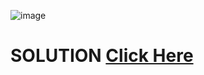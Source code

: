 ![image](https://user-images.githubusercontent.com/55154187/119640424-39132700-be36-11eb-95d4-6e545d625f88.png)

# SOLUTION [Click Here](https://github.com/Shivam-Riyar/Python-p2p-programming-classes/blob/main/Assessment%20-1/problem2sol.py)

